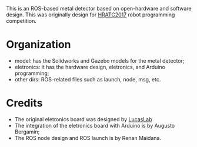 
This is an ROS-based metal detector based on open-hardware and software design.
This was originally design for [HRATC2017](http://inf.ufrgs.br/hratc2017/HRATC2017/Welcome.html) robot programming competition.

# Organization

- model: has the Solidworks and Gazebo models for the metal detector;
- eletronics: it has the hardware design, eletronics, and Arduino programming;
- other dirs: ROS-related files such as launch, node, msg, etc.

# Credits

- The original eletronics board was designed by [LucasLab](https://translate.google.com/translate?sl=auto&tl=en&js=y&prev=_t&hl=pt-BR&ie=UTF-8&u=http%3A%2F%2Fwww.lucaslab.grandhost.pl%2Flucaslab%2Fwykrywacz_PI.htm&edit-text=)
- The integration of the eletronics board with Arduino is by Augusto Bergamin;
- The ROS node design and ROS launch is by Renan Maidana.

